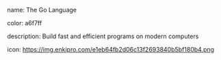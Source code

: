 name: The Go Language

color: a6f7ff

description: Build fast and efficient programs on modern computers

icon: https://img.enkipro.com/e1eb64fb2d06c13f2693840b5bf180b4.png

